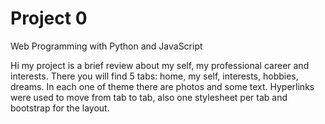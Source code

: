 # Project 0

Web Programming with Python and JavaScript

Hi my project is a brief review about my self, my professional career and interests.
There you will find 5 tabs: home, my self, interests, hobbies, dreams. In each one of theme there are photos and some text. Hyperlinks were used to move from tab to tab, also one stylesheet per tab and bootstrap for the layout.  
